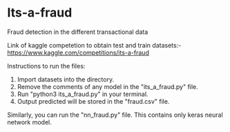 # Its-a-fraud
Fraud detection in the different transactional data

Link of kaggle competetion to obtain test and train datasets:- https://www.kaggle.com/competitions/its-a-fraud

Instructions to run the files:
  1) Import datasets into the directory.
  2) Remove the comments of any model in the "its_a_fraud.py" file.
  3) Run "python3 its_a_fraud.py" in your terminal.
  4) Output predicted will be stored in the "fraud.csv" file.

Similarly, you can run the "nn_fraud.py" file. This contains only keras neural network model.
